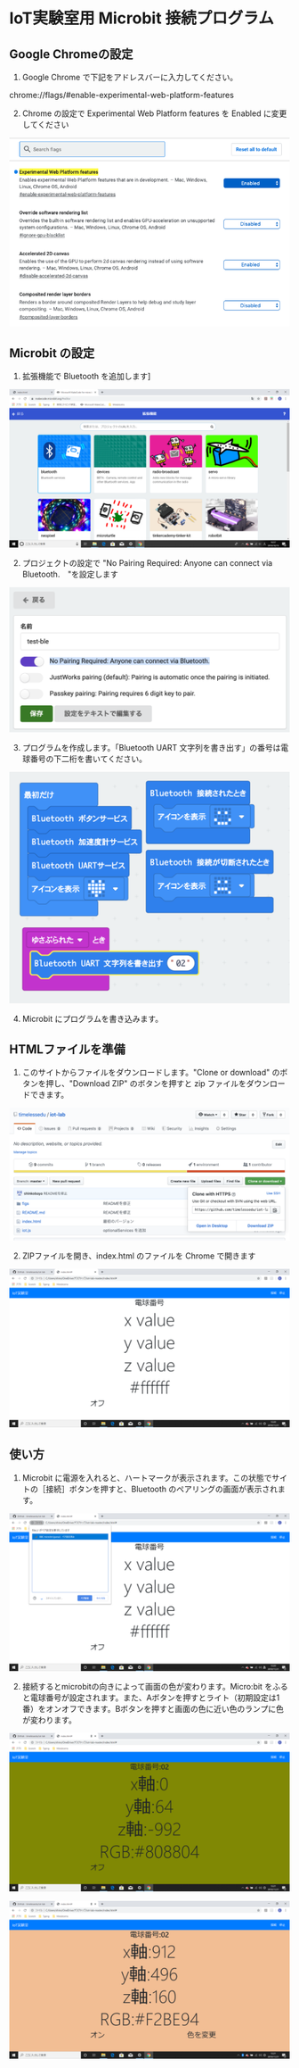 # IoT実験室用 Microbit 接続プログラム

## Google Chromeの設定

1. Google Chrome で下記をアドレスバーに入力してください。

chrome://flags/#enable-experimental-web-platform-features

2. Chrome の設定で Experimental Web Platform features を Enabled に変更してください

![Chrome](https://github.com/timelessedu/iot-lab/blob/master/figs/chrome.png)


## Microbit の設定

1. 拡張機能で Bluetooth を追加します]

![AddBluetooth](https://github.com/timelessedu/iot-lab/blob/master/figs/add-bluetooth.png)

2. プロジェクトの設定で "No Pairing Required: Anyone can connect via Bluetooth.　"を設定します

![Bluetooth](https://github.com/timelessedu/iot-lab/blob/master/figs/bluetooth-setting.png)

3. プログラムを作成します。「Bluetooth UART 文字列を書き出す」の番号は電球番号の下二桁を書いてください。

![Microbit](https://github.com/timelessedu/iot-lab/blob/master/figs/program.png)

4. Microbit にプログラムを書き込みます。

## HTMLファイルを準備

1. このサイトからファイルをダウンロードします。"Clone or download" のボタンを押し、"Download ZIP" のボタンを押すと zip ファイルをダウンロードできます。

![Microbit](https://github.com/timelessedu/iot-lab/blob/master/figs/download.png)


2. ZIPファイルを開き、index.html のファイルを Chrome で開きます

![index](https://github.com/timelessedu/iot-lab/blob/master/figs/start.png)


## 使い方

1. Microbit に電源を入れると、ハートマークが表示されます。この状態でサイトの［接続］ボタンを押すと、Bluetooth のペアリングの画面が表示されます。

![connect](https://github.com/timelessedu/iot-lab/blob/master/figs/win-connect.png)

2. 接続するとmicrobitの向きによって画面の色が変わります。Micro:bit をふると電球番号が設定されます。また、Aボタンを押すとライト（初期設定は1番）をオンオフできます。Bボタンを押すと画面の色に近い色のランプに色が変わります。

![exec](https://github.com/timelessedu/iot-lab/blob/master/figs/view.png)

![exec](https://github.com/timelessedu/iot-lab/blob/master/figs/view2.png)

